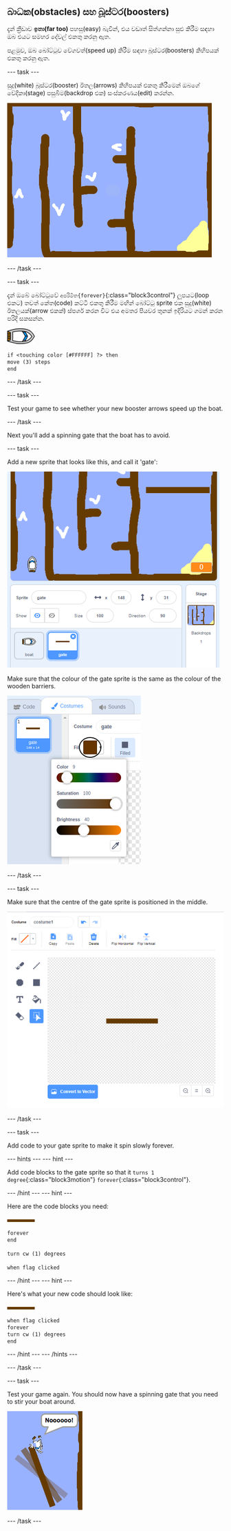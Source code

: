 ## බාධක(obstacles) සහ බූස්ටර(boosters)

දැන් ක්‍රීඩාව **ඉතා(far too)** පහසු(easy) බැවින්, එය වඩාත් සිත්ගන්නා සුළු කිරීම සඳහා ඔබ එයට සමහර දේවල් එකතු කරනු ඇත.

පළමුව, ඔබ බෝට්ටුව වේගවත්(speed up) කිරීම සඳහා බූස්ටර(boosters) කිහිපයක් එකතු කරනු ඇත.

\--- task \---

සුදු(white) බූස්ටර(booster) ඊතල(arrows) කිහිපයක් එකතු කිරීමෙන් ඔබගේ වේදිකා(stage) පසුබිම(backdrop එක) සංස්කරණය(edit) කරන්න.

![තිර රුව(screenshot)](images/boat-boost.png)

\--- /task \---

\--- task \---

දැන් ඔබේ බෝට්ටුවේ `අපරිමිත{forever}`{:class="block3control"} ලූපයට(loop එකට) තවත් කේත(code) කට්ටි එකතු කිරීම මඟින් බෝට්ටු sprite එක සුදු(white) ඊතලයක්(arrow එකක්) ස්පර්ශ කරන විට එය අමතර පියවර තුනක් ඉදිරියට ගමන් කරන පරිදි සකසන්න.

![boat-sprite](images/boat_resize.png)

```blocks3
if <touching color [#FFFFFF] ?> then
move (3) steps
end
```

\--- /task \---

\--- task \---

Test your game to see whether your new booster arrows speed up the boat.

\--- /task \---

Next you'll add a spinning gate that the boat has to avoid.

\--- task \---

Add a new sprite that looks like this, and call it 'gate':

![screenshot](images/boat-gate.png)

Make sure that the colour of the gate sprite is the same as the colour of the wooden barriers.

![screenshot](images/brown-hsv.png)

\--- /task \---

\--- task \---

Make sure that the centre of the gate sprite is positioned in the middle.

![screenshot](images/boat-center.png)

\--- /task \---

\--- task \---

Add code to your gate sprite to make it spin slowly forever.

\--- hints \--- \--- hint \---

Add code blocks to the gate sprite so that it `turns 1 degree`{:class="block3motion"} `forever`{:class="block3control"}.

\--- /hint \--- \--- hint \---

Here are the code blocks you need:

![gate](images/gate.png)

```blocks3
forever 
end

turn cw (1) degrees

when flag clicked
```

\--- /hint \--- \--- hint \---

Here's what your new code should look like:

![gate](images/gate.png)

```blocks3
when flag clicked
forever
turn cw (1) degrees
end
```

\--- /hint \--- \--- /hints \---

\--- /task \---

\--- task \---

Test your game again. You should now have a spinning gate that you need to stir your boat around.

![screenshot](images/boat-gate-test.png)

\--- /task \---